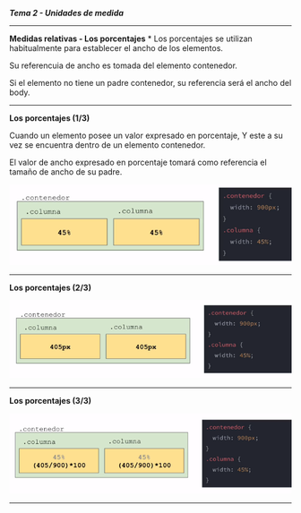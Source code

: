 ***Tema 2 - Unidades de medida***

----------------------------------------------------------------
**Medidas relativas - Los porcentajes**
*
Los porcentajes se utilizan habitualmente para establecer el ancho de los elementos.

Su referencuia de ancho es tomada del elemento contenedor.

Si el elemento no tiene un padre contenedor, su referencia será el ancho del body.

----------------------------------------------------------------
**Los porcentajes (1/3)**

Cuando un elemento posee un valor expresado en porcentaje, Y este a su vez se encuentra dentro de un elemento contenedor.

El valor de ancho expresado en porcentaje tomará como referencia el tamaño de ancho de su padre.

![](https://github.com/lorecarreno/curso-preparacion-hack-academy/blob/main/images/porcentaje1.png?raw=true)

----------------------------------------------------------------
**Los porcentajes (2/3)**

![](https://github.com/lorecarreno/curso-preparacion-hack-academy/blob/main/images/porcentaje2.png?raw=true)

----------------------------------------------------------------
**Los porcentajes (3/3)**

![](https://github.com/lorecarreno/curso-preparacion-hack-academy/blob/main/images/porcentaje3.png?raw=true)

----------------------------------------------------------------




